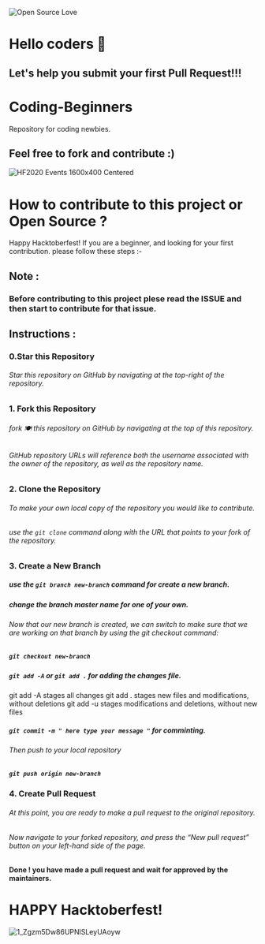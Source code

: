 ![Open Source Love](https://img.shields.io/badge/Open%20Source-%E2%9D%A4-red.svg)

# Hello coders :wave:

## Let's help you submit your first Pull Request!!!
# Coding-Beginners


Repository for coding newbies.
## Feel free to fork and contribute :)

![HF2020 Events 1600x400 Centered](https://user-images.githubusercontent.com/40789486/94894828-c371d980-04a7-11eb-9374-9da9dd1b95b6.png)
# How to contribute to this project or Open Source ?
Happy Hacktoberfest! If you are a beginner, and looking for your first contribution. please follow these steps :-
## Note :
### Before contributing to this project plese read the ISSUE and then start to contribute for that issue.


## Instructions :
### 0.Star this Repository
###### Star this repository on GitHub by navigating at the top-right of the repository.

### 1. Fork this Repository
###### fork 🍽️ this repository on GitHub by navigating at the top of this repository.

###### GitHub repository URLs will reference both the username associated with the owner of the repository, as well as the repository name.

### 2. Clone the Repository

###### To make your own local copy of the repository you would like to contribute.

###### use the `git clone`  command along with the URL that points to your fork of the repository.


### 3. Create a New Branch

##### use the `git branch new-branch` command for create a new branch.
##### change the branch master name for one of your own.

###### Now that our new branch is created, we can switch to make sure that we are working on that branch by using the git checkout command:

##### ` git checkout new-branch `

##### ` git add -A ` or ` git add . ` for adding the changes file.
git add -A stages all changes
git add . stages new files and modifications, without deletions
git add -u stages modifications and deletions, without new files

##### ` git commit -m " here type your message " ` for comminting.

###### Then push to your local repository
##### ` git push origin new-branch `

### 4. Create Pull Request

###### At this point, you are ready to make a pull request to the original repository.

###### Now navigate to your forked repository, and press the “New pull request” button on your left-hand side of the page. 
#### Done ! you have made a pull request and wait for approved by the maintainers.

# HAPPY Hacktoberfest!
![1_Zgzm5Dw86UPNlSLeyUAoyw](https://user-images.githubusercontent.com/40789486/94897225-cfac6580-04ac-11eb-9e58-79d821976848.gif)
